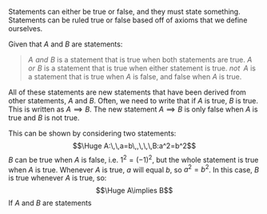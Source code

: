 Statements can either be true or false, and they must state something. Statements can be ruled true or false based off of axioms that we define ourselves.

Given that $A$ and $B$ are statements:
> $A\,\,and\,\,B$ is a statement that is true when both statements are true.
> $A\,\,or\,\,B$ is a statement that is true when either statement is true.
> $not\,\,\,A$ is a statement that is true when $A$ is false, and false when $A$ is true.

All of these statements are new statements that have been derived from other statements, $A$ and $B$. Often, we need to write that if $A$ is true, $B$ is true. This is written as $A\implies B$. The new statement $A\implies B$ is only false when $A$ is true and $B$ is not true.

This can be shown by considering two statements:
$$\Huge A:\,\,a=b\,,\,\,\,B:a^2=b^2$$
$B$ can be true when $A$ is false, i.e. $1^2=(-1)^2$, but the whole statement is true when $A$ is true. Whenever $A$ is true, $a$ will equal $b$, so $a^2=b^2$. In this case, $B$ is true whenever $A$ is true, so:
$$\Huge A\implies B$$
If $A$ and $B$ are statements